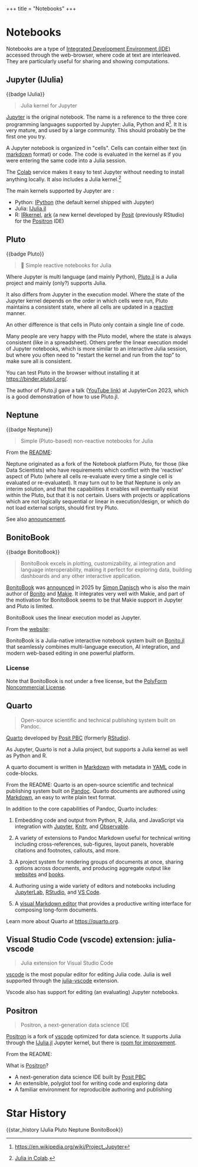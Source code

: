+++
title = "Notebooks"
+++

# Notebooks
Notebooks are a type of [Integrated Development Environment (IDE)](https://en.wikipedia.org/wiki/Integrated_development_environment) accessed through the web-browser, where code at text are interleaved.
They are particularly useful for sharing and showing computations.


## Jupyter (IJulia)
{{badge IJulia}}

> Julia kernel for Jupyter

[Jupyter](https://github.com/jupyter/) is the original notebook. The name is a reference to the three core programming languages supported by Jupyter: Julia, Python and R[^1]. It 
It is very mature, and used by a large community. This should probably be the first one you try.

A Jupyter notebook is organized in "cells". 
Cells can contain either text (in [markdown](https://en.wikipedia.org/wiki/Markdown) format) or code.
The code is evaluated in the kernel as if you were entering the same code into a Julia session.

The [Colab](https://colab.google/) service makes it easy to test Jupyter without needing to install anything locally.
It also includes a Julia kernel.[^2]

The main kernels supported by Jupyter are :
* Python: [IPython](https://github.com/ipython/ipython) (the default kernel shipped with Jupyter)
* Julia: [IJulia.jl](https://github.com/JuliaLang/IJulia.jl)
* R: [IRkernel](https://github.com/IRkernel/IRkernel), [ark](https://github.com/posit-dev/ark) (a new kernel developed by [Posit](https://posit.co/) (previously RStudio) for the [Positron](https://github.com/posit-dev/positron) IDE)

## Pluto
{{badge Pluto}}
> 🎈 Simple reactive notebooks for Julia 

Where Jupyter is multi language (and mainly Python), [Pluto.jl](https://github.com/fonsp/Pluto.jl) is a Julia project and mainly (only?) supports Julia. 

It also differs from Jupyter in the execution model.
Where the state of the Jupyter kernel depends on the order in which cells were run, Pluto maintains a consistent state, where all cells are updated in a [reactive](https://en.wikipedia.org/wiki/Reactive_programming) manner.

An other difference is that cells in Pluto only contain a single line of code.

Many people are very happy with the Pluto model, where the state is always consistent (like in a spreadsheet). Others prefer the linear execution model of Jupyter notebooks, which is more similar to an interactive Julia session, but where you often need to "restart the kernel and run from the top" to make sure all is consistent.

You can test Pluto in the browser without installing it at <https://binder.plutojl.org/>.

The author of Pluto.jl gave a talk ([YouTube link](https://youtu.be/Rg3r3gG4nQo?feature=shared)) at JupyterCon 2023, which is a good demonstration of how to use Pluto.jl.


## Neptune
{{badge Neptune}}
> Simple (Pluto-based) non-reactive notebooks for Julia 

From the [README](https://github.com/compleathorseplayer/Neptune.jl):

Neptune originated as a fork of the Notebook platform Pluto, for those (like Data Scientists) who have requirements which conflict with the 'reactive' aspect of Pluto (where all cells re-evaluate every time a single cell is evaluated or re-evaluated). It may turn out to be that Neptune is only an interim solution, and that the capabilities it enables will eventually exist within the Pluto, but that it is not certain. Users with projects or applications which are not logically sequential or linear in execution/design, or which do not load external scripts, should first try Pluto.

See also [announcement](https://discourse.julialang.org/t/announcing-neptune-jl-now-updated-to-multi-line-cells/54088).

## BonitoBook
{{badge BonitoBook}}
> BonitoBook excels in plotting, customizability, ai integration and language interoperability, making it perfect for exploring data, building dashboards and any other interactive application.

[BonitoBook](https://github.com/SimonDanisch/BonitoBook.jl) was [announced](https://discourse.julialang.org/t/ann-bonitobook-jl/131442) in 2025 by [Simon Danisch](https://github.com/SimonDanisch) who is also the main author of [Bonito](https://github.com/simondanisch/Bonito.jl) and [Makie](https://github.com/MakieOrg/Makie.jl). 
It integrates very well with Makie, and part of the motivation for BonitoBook seems to be that Makie support in Jupyter and Pluto is limited.

BonitoBook uses the linear execution model as Jupyter.

From the [website](https://bonitobook.org/website/):

BonitoBook is a Julia-native interactive notebook system built on [Bonito.jl](https://github.com/simondanisch/Bonito.jl) that seamlessly combines multi-language execution, AI integration, and modern web-based editing in one powerful platform. 

### License
Note that BonitoBook is not under a free license, but the [PolyForm Noncommercial License](https://github.com/SimonDanisch/BonitoBook.jl/blob/main/LICENSE).

## Quarto
> Open-source scientific and technical publishing system built on Pandoc. 

[Quarto](https://github.com/quarto-dev/quarto-cli) developed by [Posit PBC](https://posit.co) (formerly [RStudio](https://en.wikipedia.org/wiki/Posit_PBC)).

As Jupyter, Quarto is not a Julia project, but supports a Julia kernel as well as Python and R.

A quarto document is written in [Markdown](https://en.wikipedia.org/wiki/Markdown) with metadata in [YAML](https://en.wikipedia.org/wiki/YAML) code in code-blocks.

From the README: 
Quarto is an open-source scientific and technical publishing system built on [Pandoc](https://pandoc.org). Quarto documents are authored using [Markdown](https://en.wikipedia.org/wiki/Markdown), an easy to write plain text format.

In addition to the core capabilities of Pandoc, Quarto includes:

1.  Embedding code and output from Python, R, Julia, and JavaScript via integration with [Jupyter](https://jupyter.org/), [Knitr](https://yihui.org/knitr/), and [Observable](https://github.com/observablehq/).

2.  A variety of extensions to Pandoc Markdown useful for technical writing including cross-references, sub-figures, layout panels, hoverable citations and footnotes, callouts, and more.

3.  A project system for rendering groups of documents at once, sharing options across documents, and producing aggregate output like [websites](https://quarto.org/docs/websites/) and [books](https://quarto.org/docs/books/).

4.  Authoring using a wide variety of editors and notebooks including [JupyterLab](https://quarto.org/docs/tools/jupyter-lab.html), [RStudio](https://quarto.org/docs/tools/rstudio.html), and [VS Code](https://quarto.org/docs/tools/vscode.html).

5.  A [visual Markdown editor](https://quarto.org/docs/visual-editor/) that provides a productive writing interface for composing long-form documents.

Learn more about Quarto at <https://quarto.org>.

## Visual Studio Code (vscode) extension: julia-vscode
>  Julia extension for Visual Studio Code

[vscode](https://github.com/microsoft/vscode) is the most popular editor for editing Julia code.
Julia is well supported through the [julia-vscode](https://github.com/julia-vscode/julia-vscode) extension.

Vscode also has support for editing (an evaluating) Jupyter notebooks.

## Positron
> Positron, a next-generation data science IDE 

[Positron](https://github.com/posit-dev/positron) is a fork of [vscode](https://github.com/microsoft/vscode) optimized for data science.
It supports Julia through the [IJulia.jl](https://github.com/JuliaLang/IJulia.jl) Jupyter kernel, but there is [room for improvement](https://github.com/posit-dev/positron/issues/3679).

From the README:

What is [Positron](https://positron.posit.co/)?

- A next-generation data science IDE built by [Posit PBC](https://posit.co/)
- An extensible, polyglot tool for writing code and exploring data
- A familiar environment for reproducible authoring and publishing

# Star History
{{star_history IJulia Pluto Neptune BonitoBook}}



[^1]: <https://en.wikipedia.org/wiki/Project_Jupyter>
[^2]: [Julia in Colab](https://discourse.julialang.org/t/julia-in-colab/126600).
